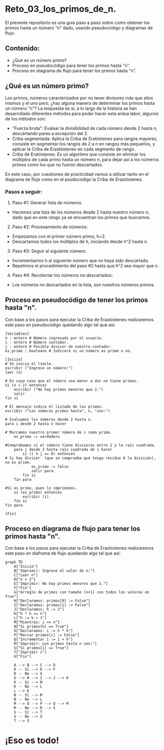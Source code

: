 # Reto_03_los_primos_de_n.
El presente repositorio es una guía paso a paso sobre como obtener los primos hasta un número "n" dado, usando pseudocódigo y diagramas de flujo.

## Contenido:
- ¿Qué es un número primo?
- Proceso en pseudocódigo para tener los primos hasta "n".
- Proceso en diagrama de flujo para tener los primos hasta "n".

## ¿Qué es un número primo?
Los primos, números caracterizados por no tener divisores más que ellos mismos y el uno pero, ¿hay alguna manera de determinar los primos hasta un número "n"?
La respuesta es sí, a lo largo de la historia se han desarrollado diferentes métodos para poder hacer esta ardua labor, algunos de los métodos son:
- "Fuerza bruta": Evaluar la divisibilidad de cada número desde 2 hasta n, descártando pares a excepción del 2.
- Criba segmentada: Aplica la Criba de Eratóstenes para rangos mayores, consiste en segmentar los rangos de 2 a n en rangos más pequeños, y aplicar la Criba de Erastóstenes en cada segmento de rango.
- Criba de Eratóstenes: Es un algoritmo que consiste en eliminar los múltiplos de cada primo hasta un número n, para dejar así a los números primos como los que no fueron descartados.

En este caso, por cuestiones de practicidad vamos a utilizar tanto en el diagrama de flujo como en el psudocódigo la Criba de Erastóstenes.

### Pasos a seguir:
1. Paso #1: Generar lista de números.
 - Hacemos una lista de los números desde 2 hasta nuestro número n; dado que en este rango ya se encuentran los primos que buscamos.
2. Paso #2: Procesamiento de números:
 - Empezamos con el primer número primo, h=2.
 - Descartamos todos los múltiplos de h, iniciando desde h^2 hasta n.
3. Paso #3: Seguir al siguiente número:
 - Incrementamos h al siguiente número que no haya sido descartado.
 - Repetimos el procedimiento del paso #2 hasta que h^2 sea mayor que n.
4.  Paso #4: Recolectar los números no descartados:
 - Los números no descartados en la lista, son nuestros números primos.


## Proceso en pseudocódigo de tener los primos hasta "n".
Con base a los pasos para ejecutar la Criba de Erastóstenes realizaremos este paso en pseudocódigo quedando algo tal que así:

```Pseudocódigo:
[Variables]
n : entero # Número ingresado por el usuario.
i : entero # Número contador.
j : entero # Posible divisor de nuestro contador.
es_primo : booleano # Indicará si un número es primo o no.

[Inicio]
# Se inicia el límite.
escribir ("Ingrese un número:")
leer (n)

# En cuyo caso que el número sea menor a dos no tiene primos.
Si (n < 2) entonces
    escribir ("No hay primos menores que 2.")
    salir
fin si

# El mensaje indica el listado de los primos.
escribir ("Los números primos hasta", n, "son:")

# Evaluamos los números desde 2 hasta n.
para i desde 2 hasta n hacer

# Marcamos nuestro primer número de i como primo.
    es_primo := verdadero

#Comprobamos si el número tiene divisores entre 2 y la raíz cuadrada.
    para j desde 2 hasta raíz cuadrada de i hacer
        si (i % j == 0) entonces
# Si hay divisor  (que se comprueba que tenga residuo 0 la división), no es primo.
            es_primo := falso
            salir para
        fin si
    fin para

#Si es primo, pues lo imprimimos.
    si (es_primo) entonces
        escribir (i)
    fin si
fin para

[Fin]

```
## Proceso en diagrama de flujo para tener los primos hasta "n".
Con base a los pasos para ejecutar la Criba de Erastóstenes realizaremos este paso en diaframa de flujo quedando algo tal que así:

```mermaid
graph TD
    A["Inicio"]
    B["Imprimir: Ingrese el valor de n:"]
    C["Leer n"]
    D{"n < 2"}
    E["Imprimir: No hay primos menores que 2."]
    F["Fin"]
    G["Arreglo de primos con tamaño (n+1) con todos los valores en True"]
    H["Declaramos: primos[0] := False"]
    I["Declaramos: primos[1] := False"]
    J["Declaramos: h := 2"]
    K{"h * h <= n"}
    L["h := h + 1"]
    M{"Mientras: i <= n"}
    N{"Si primos[h] == True"}
    O["Declaramos: i := h * h"]
    P["Marcar primos[i] := False"]
    Q["Incrementar i := i + h"]
    R["Imprimir: Los primos hasta n son:"]
    S{"Si primos[i] == True"}
    T["Imprimir i"]
    U["Fin"]

    A --> B --> C --> D
    D -- Sí --> E --> F
    D -- No --> G
    G --> H --> I --> J --> K
    K -- Sí --> N
    K -- No --> L
    L --> K
    N -- Sí --> M
    N -- No --> L
    M --> O --> P --> Q --> M
    M -- No --> R --> S
    S -- Sí --> T
    S -- No --> U
    T --> S

```
# ¡Eso es todo!

